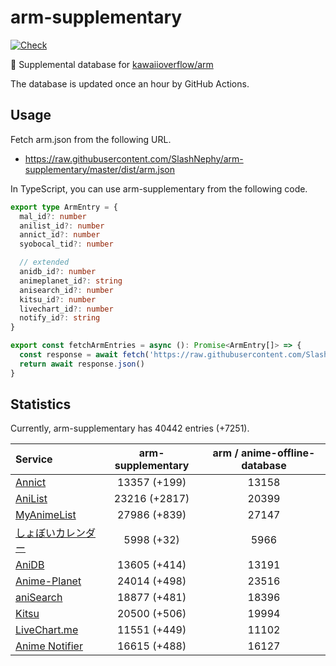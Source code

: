 # arm-supplementary

[![Check](https://github.com/SlashNephy/arm-supplementary/actions/workflows/check-node.yml/badge.svg)](https://github.com/SlashNephy/arm-supplementary/actions/workflows/check-node.yml)

💊 Supplemental database for [kawaiioverflow/arm](https://github.com/kawaiioverflow/arm)

The database is updated once an hour by GitHub Actions.

## Usage

Fetch arm.json from the following URL.

- https://raw.githubusercontent.com/SlashNephy/arm-supplementary/master/dist/arm.json

In TypeScript, you can use arm-supplementary from the following code.

```TypeScript
export type ArmEntry = {
  mal_id?: number
  anilist_id?: number
  annict_id?: number
  syobocal_tid?: number

  // extended
  anidb_id?: number
  animeplanet_id?: string
  anisearch_id?: number
  kitsu_id?: number
  livechart_id?: number
  notify_id?: string
}

export const fetchArmEntries = async (): Promise<ArmEntry[]> => {
  const response = await fetch('https://raw.githubusercontent.com/SlashNephy/arm-supplementary/master/dist/arm.json')
  return await response.json()
}
```

## Statistics

Currently, arm-supplementary has 40442 entries (+7251).

| Service                                     | arm-supplementary | arm / anime-offline-database |
| :------------------------------------------ | :---------------: | :--------------------------: |
| [Annict](https://annict.com)                |   13357 (+199)    |            13158             |
| [AniList](https://anilist.co)               |   23216 (+2817)   |            20399             |
| [MyAnimeList](https://myanimelist.net)      |   27986 (+839)    |            27147             |
| [しょぼいカレンダー](https://cal.syoboi.jp) |    5998 (+32)     |             5966             |
| [AniDB](https://anidb.net)                  |   13605 (+414)    |            13191             |
| [Anime-Planet](https://anime-planet.com)    |   24014 (+498)    |            23516             |
| [aniSearch](https://anisearch.com)          |   18877 (+481)    |            18396             |
| [Kitsu](https://kitsu.io)                   |   20500 (+506)    |            19994             |
| [LiveChart.me](https://livechart.me)        |   11551 (+449)    |            11102             |
| [Anime Notifier](https://notify.moe)        |   16615 (+488)    |            16127             |
